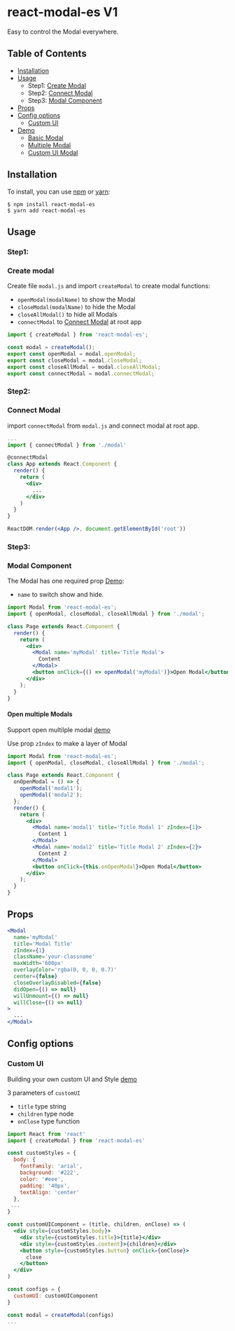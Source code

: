 # react-modal-es V1

Easy to control the Modal everywhere.

## Table of Contents

- [Installation](#installation)
- [Usage](#usage)
  - Step1: [Create Modal](#create-modal)
  - Step2: [Connect Modal](#connect-modal)
  - Step3: [Modal Component](#modal-component)
- [Props](#props)
- [Config options](#config-options)
  - [Custom UI](#custom-ui)
- [Demo](#demo)
  - [Basic Modal](https://codesandbox.io/s/lpl3524q8z)
  - [Multiple Modal](https://codesandbox.io/s/301k3j55pq)
  - [Custom UI Modal](https://codesandbox.io/s/p970p0484m)

## Installation

To install, you can use [npm](https://npmjs.org/) or [yarn](https://yarnpkg.com):

    $ npm install react-modal-es
    $ yarn add react-modal-es

## Usage

### Step1:

### Create modal

Create file `modal.js` and import `createModal` to create modal functions:

- `openModal(modalName)` to show the Modal
- `closeModal(modalName)` to hide the Modal
- `closeAllModal()` to hide all Modals
- `connectModal` to [Connect Modal](#connect-modal) at root app

```jsx
import { createModal } from 'react-modal-es';

const modal = createModal();
export const openModal = modal.openModal;
export const closeModal = modal.closeModal;
export const closeAllModal = modal.closeAllModal;
export const connectModal = modal.connectModal;
```

### Step2:

### Connect Modal

import `connectModal` from `modal.js` and connect modal at root app.

```jsx
...
import { connectModal } from './modal'

@connectModal
class App extends React.Component {
  render() {
    return (
      <div>
        ...
      </div>
    )
  }
}

ReactDOM.render(<App />, document.getElementById('root'))
```

### Step3:

### Modal Component

The Modal has one required prop [Demo](https://codesandbox.io/s/lpl3524q8z):

- `name` to switch show and hide.

```jsx
import Modal from 'react-modal-es';
import { openModal, closeModal, closeAllModal } from './modal';

class Page extends React.Component {
  render() {
    return (
      <div>
        <Modal name='myModal' title='Title Modal'>
          Content
        </Modal>
        <button onClick={() => openModal('myModal')}>Open Modal</button>
      </div>
    );
  }
}
```

#### Open multiple Modals

Support open multilple modal [demo](https://codesandbox.io/s/301k3j55pq)

Use prop `zIndex` to make a layer of Modal

```jsx
import Modal from 'react-modal-es';
import { openModal, closeModal, closeAllModal } from './modal';

class Page extends React.Component {
  onOpenModal = () => {
    openModal('modal1');
    openModal('modal2');
  };
  render() {
    return (
      <div>
        <Modal name='modal1' title='Title Modal 1' zIndex={1}>
          Content 1
        </Modal>
        <Modal name='modal2' title='Title Modal 2' zIndex={2}>
          Content 2
        </Modal>
        <button onClick={this.onOpenModal}>Open Modal</button>
      </div>
    );
  }
}
```

## Props

```jsx
<Modal
  name='myModal'
  title='Modal Title'
  zIndex={1}
  className='your-classname'
  maxWidth='600px'
  overlayColor='rgba(0, 0, 0, 0.7)'
  center={false}
  closeOverlayDisabled={false}
  didOpen={() => null}
  willUnmount={() => null}
  willClose={() => null}
>
  ...
</Modal>
```

## Config options

### Custom UI

Building your own custom UI and Style [demo](https://codesandbox.io/s/p970p0484m)

3 parameters of `customUI`

- `title` type string
- `children` type node
- `onClose` type function

```jsx
import React from 'react'
import { createModal } from 'react-modal-es'

const customStyles = {
  body: {
    fontFamily: 'arial',
    background: '#222',
    color: '#eee',
    padding: '40px',
    textAlign: 'center'
  },
 ...
}

const customUIComponent = (title, children, onClose) => (
  <div style={customStyles.body}>
    <div style={customStyles.title}>{title}</div>
    <div style={customStyles.content}>{children}</div>
    <button style={customStyles.button} onClick={onClose}>
      close
    </button>
  </div>
)

const configs = {
  customUI: customUIComponent
}

const modal = createModal(configs)
...
```
